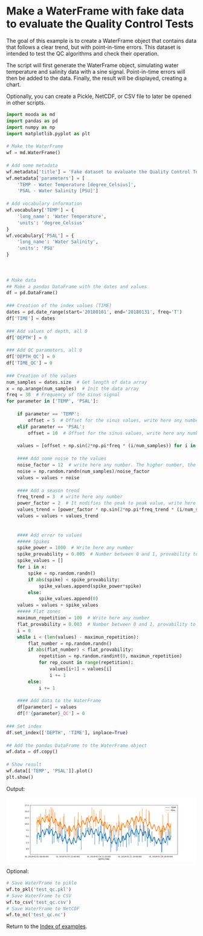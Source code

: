 # Make a WaterFrame with fake data to evaluate the Quality Control Tests

The goal of this example is to create a WaterFrame object that contains data that follows a clear trend, but with point-in-time errors. This dataset is intended to test the QC algorithms and check their operation.

The script will first generate the WaterFrame object, simulating water temperature and salinity data with a sine signal. Point-in-time errors will then be added to the data. Finally, the result will be displayed, creating a chart.

Optionally, you can create a Pickle, NetCDF, or CSV file to later be opened in other scripts.

```python
import mooda as md
import pandas as pd
import numpy as np
import matplotlib.pyplot as plt

# Make the WaterFrame
wf = md.WaterFrame()

# Add some metadata
wf.metadata['title'] = 'Fake dataset to evaluate the Quality Control Tests'
wf.metadata['parameters'] = [
    'TEMP - Water Temperature [degree_Celsius]',
    'PSAL - Water Salinity [PSU]']

# Add vocabulary information
wf.vocabulary['TEMP'] = {
    'long_name': 'Water Temperature',
    'units': 'degree_Celsius'
}
wf.vocabulary['PSAL'] = {
    'long_name': 'Water Salinity',
    'units': 'PSU'
}



# Make data
## Make a pandas DataFrame with the dates and values
df = pd.DataFrame()

### Creation of the index values (TIME)
dates = pd.date_range(start='20180101', end='20180131', freq='T')
df['TIME'] = dates

### Add values of depth, all 0
df['DEPTH'] = 0

### Add QC parameters, all 0
df['DEPTH_QC'] = 0
df['TIME_QC'] = 0

### Creation of the values
num_samples = dates.size  # Get length of data array
x = np.arange(num_samples)  # Init the data array
freq = 30  # Frequency of the sinus signal
for parameter in ['TEMP', 'PSAL']:

    if parameter == 'TEMP':
        offset = 5  # Offset for the sinus values, write here any number
    elif parameter == 'PSAL':
        offset = 10  # Offset for the sinus values, write here any number

    values = [offset + np.sin(2*np.pi*freq * (i/num_samples)) for i in x]

    #### Add some noise to the values
    noise_factor = 12  # write here any number. The higher number, the less noise
    noise = np.random.randn(num_samples)/noise_factor
    values = values + noise

    #### Add a season trend
    freq_trend = 3  # write here any number
    power_factor = 2  # It modifies the peak to peak value, write here any number
    values_trend = [power_factor * np.sin(2*np.pi*freq_trend * (i/num_samples)) for i in x]
    values = values + values_trend


    #### Add error to values
    ##### Spikes
    spike_power = 1000  # Write here any number
    spike_provability = 0.005  # Number between 0 and 1, provability to make a spike
    spike_values = []
    for i in x:
        spike = np.random.randn()
        if abs(spike) < spike_provability:
            spike_values.append(spike_power*spike)
        else:
            spike_values.append(0)
    values = values + spike_values
    ##### Flat zones
    maximun_repetition = 100  # Write here any number
    flat_provability = 0.003  # Number between 0 and 1, provability to make a flat window
    i = 0
    while i < (len(values) - maximun_repetition):
        flat_number = np.random.randn()
        if abs(flat_number) < flat_provability:
            repetition = np.random.randint(0, maximun_repetition)
            for rep_count in range(repetition):
                values[i+1] = values[i]
                i += 1
        else:
            i += 1

    #### Add data to the WaterFrame
    df[parameter] = values
    df[f'{parameter}_QC'] = 0

### Set index
df.set_index(['DEPTH', 'TIME'], inplace=True)

## Add the pandas DataFrame to the WaterFrame object
wf.data = df.copy()

# Show result
wf.data[['TEMP', 'PSAL']].plot()
plt.show()
```

Output:

![Fake data chart][fake-data-chart]

Optional:

```python
# Save WaterFrame to pikle
wf.to_pkl('test_qc.pkl')
# Save WaterFrame to CSV
wf.to_csv('test_qc.csv')
# Save WaterFrame to NetCDF
wf.to_nc('test_qc.nc')
```

Return to the [Index of examples](index_examples.md).

[fake-data-chart]: ./img_examples/fake-data.png
